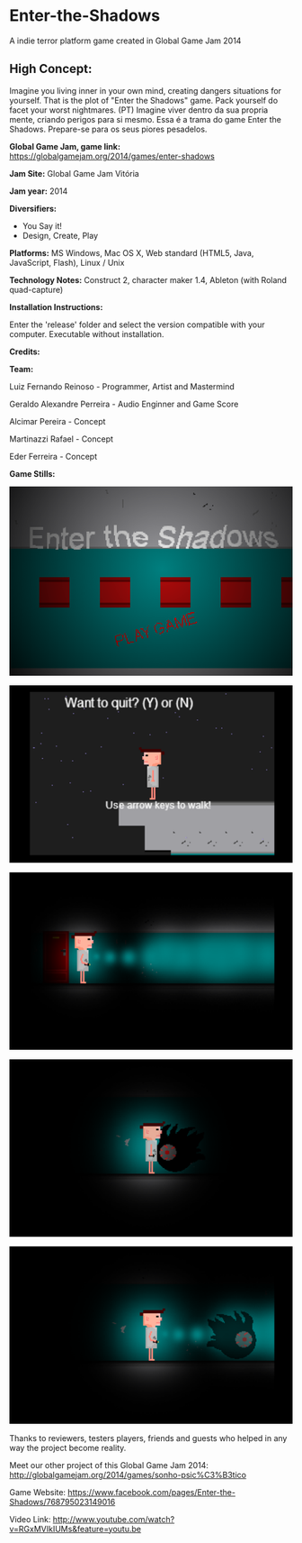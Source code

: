# Enter-the-Shadows
A indie terror platform game created in  Global Game Jam 2014

## High Concept:
Imagine you living inner in your own mind, creating dangers situations for yourself. That is the plot of "Enter the Shadows" game. Pack yourself do facet your worst nightmares. (PT) Imagine viver dentro da sua propria mente, criando perigos para si mesmo. Essa é a trama do game Enter the Shadows. Prepare-se para os seus piores pesadelos.

**Global Game Jam, game link:** https://globalgamejam.org/2014/games/enter-shadows

**Jam Site:** Global Game Jam Vitória

**Jam year:** 2014

**Diversifiers:** 
* You Say it!
* Design, Create, Play

**Platforms:** 
MS Windows, Mac OS X, Web standard (HTML5, Java, JavaScript, Flash), Linux / Unix

**Technology Notes:** 
Construct 2, character maker 1.4, Ableton (with Roland quad-capture)

**Installation Instructions:** 

Enter the 'release' folder and select the version compatible with your computer. Executable without installation.

**Credits:** 

**Team:**

Luiz Fernando Reinoso - Programmer, Artist and Mastermind

Geraldo Alexandre Perreira - Audio Enginner and Game Score

Alcimar Pereira - Concept

Martinazzi Rafael - Concept

Eder Ferreira - Concept

**Game Stills:**

![Game title screen](/other/vinheta.png)

![Game init](/other/screenshoot_1.png)

![Gameplay](/other/screenshoot_2.png)

![Game enemy](/other/screenshoot_3.png)

![Game enemy danger](/other/screenshoot_4.png)

Thanks to reviewers, testers players, friends and guests who helped in any way the project become reality.

Meet our other project of this Global Game Jam 2014: http://globalgamejam.org/2014/games/sonho-psic%C3%B3tico

Game Website: 
https://www.facebook.com/pages/Enter-the-Shadows/768795023149016

Video Link: 
http://www.youtube.com/watch?v=RGxMVIkIUMs&feature=youtu.be

